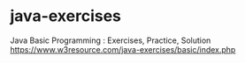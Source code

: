 # java-exercises
Java Basic Programming : Exercises, Practice, Solution
https://www.w3resource.com/java-exercises/basic/index.php
